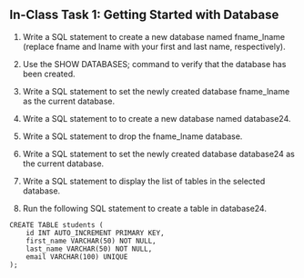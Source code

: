 ## In-Class Task 1: Getting Started with Database

1. Write a SQL statement to create a new database named fname_lname (replace fname and lname with your first and last name, respectively).

2. Use the SHOW DATABASES; command to verify that the database has been created.

3. Write a SQL statement to set the newly created database fname_lname as the current database.

4. Write a SQL statement to to create a new database named database24. 

5. Write a SQL statement to drop the fname_lname database.

6. Write a SQL statement to set the newly created database database24 as the current database.

6. Write a SQL statement to display the list of tables in the selected database. 

7. Run the following SQL statement to create a table in database24. 

```
CREATE TABLE students (
    id INT AUTO_INCREMENT PRIMARY KEY,
    first_name VARCHAR(50) NOT NULL,
    last_name VARCHAR(50) NOT NULL,
    email VARCHAR(100) UNIQUE
);
```

